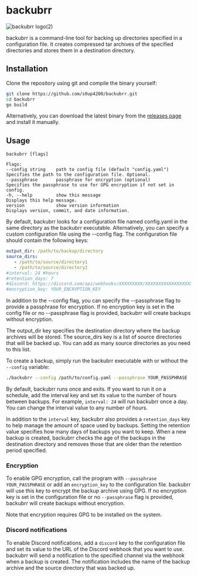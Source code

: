 # backubrr

![backubrr logo(2)](https://user-images.githubusercontent.com/18177310/223215138-5915cbb4-2c05-4084-afa3-939a5147db5f.png)

backubrr is a command-line tool for backing up directories specified in a configuration file. It creates compressed tar archives of the specified directories and stores them in a destination directory.

## Installation

Clone the repository using git and compile the binary yourself:

```bash
git clone https://github.com/s0up4200/backubrr.git
cd backubrr
go build
```

Alternatively, you can download the latest binary from the [releases page](https://github.com/s0up4200/backubrr/releases/latest) and install it manually.

## Usage

```
backubrr [flags]

Flags:
--config string    path to config file (default "config.yaml")        Specifies the path to the configuration file. Optional.
--passphrase       passphrase for encryption (optional)               Specifies the passphrase to use for GPG encryption if not set in config.
-h, --help         show this message                                  Displays this help message.
version            show version information                           Displays version, commit, and date information.

```

By default, backubrr looks for a configuration file named config.yaml in the same directory as the backubrr executable. Alternatively, you can specify a custom configuration file using the --config flag. The configuration file should contain the following keys:

```yaml
output_dir: /path/to/backup/directory
source_dirs:
   - /path/to/source/directory1
   - /path/to/source/directory2
#interval: 24 #hours
#retention_days: 7
#discord: https://discord.com/api/webhooks/XXXXXXXXX/XXXXXXXXXXXXXXXXXXXXXXXXXXXXXXXXXXXXXX
#encryption_key: YOUR_ENCRYPTION_KEY
```

In addition to the --config flag, you can specify the --passphrase flag to provide a passphrase for encryption. If no encryption key is set in the config file or no --passphrase flag is provided, backubrr will create backups without encryption.

The output_dir key specifies the destination directory where the backup archives will be stored. The source_dirs key is a list of source directories that will be backed up. You can add as many source directories as you need to this list.

To create a backup, simply run the backubrr executable with or without the `--config` variable:

```bash
./backubrr --config /path/to/config.yaml --passphrase YOUR_PASSPHRASE
```

By default, backubrr runs once and exits. If you want to run it on a schedule, add the interval key and set its value to the number of hours between backups. For example, `interval: 24` will run backubrr once a day. You can change the interval value to any number of hours.

In addition to the `interval` key, backubrr also provides a `retention_days` key to help manage the amount of space used by backups. Setting the retention value specifies how many days of backups you want to keep. When a new backup is created, backubrr checks the age of the backups in the destination directory and removes those that are older than the retention period specified.

### Encryption

To enable GPG encryption, call the program with `--passphrase YOUR_PASSPHRASE` or add an `encryption_key` to the configuration file. backubrr will use this key to encrypt the backup archive using GPG. If no encryption key is set in the configuration file or no `--passphrase` flag is provided, backubrr will create backups without encryption.

Note that encryption requires GPG to be installed on the system.

### Discord notifications

To enable Discord notifications, add a `discord` key to the configuration file and set its value to the URL of the Discord webhook that you want to use. backubrr will send a notification to the specified channel via the webhook when a backup is created. The notification includes the name of the backup archive and the source directory that was backed up.

